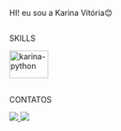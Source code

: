 HI! eu sou a Karina Vitória😊
##

##
SKILLS
<div>
 <img alt="karina-python" height=50 width=70 src="https://cdn.jsdelivr.net/gh/devicons/devicon@latest/icons/python/python-original.svg"/>
</div>

##
CONTATOS
<div>
  <a href="https://www.instagram.com/akarinavitoria" target="_blank"> <img src="https://img.shields.io/badge/Instagram-d90429?style=for-the-badge&logo=instagram&logoColor=white"/>
    <a href="https://www.linkedin.com/in/akarinavit%C3%B3ria/" target="_blank"> <img src="https://img.shields.io/badge/LinkedIn-023e8a?style=for-the-badge&logo=linkedin&logoColor=white"/>
</div>
